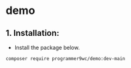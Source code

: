 # demo

## 1. Installation:

- Install the package below.
```
composer require programmer9wc/demo:dev-main
